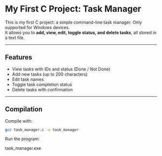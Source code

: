 # My First C Project: Task Manager

This is my first C project: a simple command-line task manager. Only supported for Windows devices.  
It allows you to **add, view, edit, toggle status, and delete tasks**, all stored in a text file.

---

## Features

- View tasks with IDs and status (Done / Not Done)  
- Add new tasks (up to 200 characters)  
- Edit task names  
- Toggle task completion status  
- Delete tasks with confirmation  

---

## Compilation

Compile with:

```bash
gcc task_manager.c -o task_manager
```

Run the program:

task_manager.exe